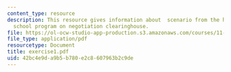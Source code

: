 ```yaml
---
content_type: resource
description: This resource gives information about  scenario from the harvard law
  school program on negotiation clearinghouse.
file: https://ol-ocw-studio-app-production.s3.amazonaws.com/courses/11-011-the-art-and-science-of-negotiation-spring-2006/42bc4e9da9b5b780e2c8607963b2c9de_exercise1.pdf
file_type: application/pdf
resourcetype: Document
title: exercise1.pdf
uid: 42bc4e9d-a9b5-b780-e2c8-607963b2c9de
---
```


